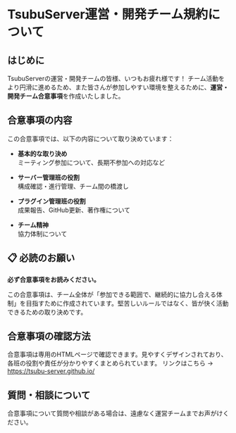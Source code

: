 # TsubuServer運営・開発チーム規約について
## はじめに
TsubuServerの運営・開発チームの皆様、いつもお疲れ様です！
チーム活動をより円滑に進めるため、また皆さんが参加しやすい環境を整えるために、**運営・開発チーム合意事項**を作成いたしました。

## 合意事項の内容
この合意事項では、以下の内容について取り決めています：

- **基本的な取り決め**  
  ミーティング参加について、長期不参加への対応など

- **サーバー管理班の役割**  
  構成確認・進行管理、チーム間の橋渡し

- **プラグイン管理班の役割**  
  成果報告、GitHub更新、著作権について

- **チーム精神**  
  協力体制について

## 📋 必読のお願い
**必ず合意事項をお読みください。**

この合意事項は、チーム全体が「参加できる範囲で、継続的に協力し合える体制」を目指すために作成されています。堅苦しいルールではなく、皆が快く活動できるための取り決めです。

## 合意事項の確認方法
合意事項は専用のHTMLページで確認できます。見やすくデザインされており、各班の役割や責任が分かりやすくまとめられています。
リンクはこちら → https://tsubu-server.github.io/

## 質問・相談について
合意事項について質問や相談がある場合は、遠慮なく運営チームまでお声がけください。
